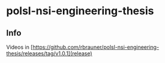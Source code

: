 # polsl-nsi-engineering-thesis

## Info

Videos in [https://github.com/rbrauner/polsl-nsi-engineering-thesis/releases/tag/v1.0.1](release)
